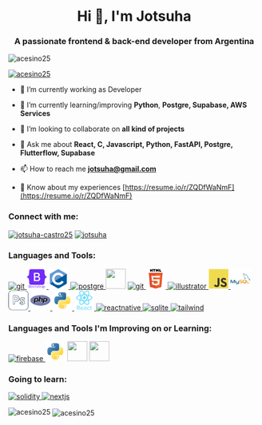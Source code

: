 <h1 align="center">Hi 👋, I'm Jotsuha</h1>
<h3 align="center">A passionate frontend & back-end developer from Argentina</h3>

<p align="left"> <img src="https://komarev.com/ghpvc/?username=acesino25&label=Profile%20views&color=0e75b6&style=flat" alt="acesino25" /> </p>

<p align="left"> <a href="https://github.com/ryo-ma/github-profile-trophy"><img src="https://github-profile-trophy.vercel.app/?username=acesino25" alt="acesino25" /></a> </p>

- 🔭 I’m currently working as Developer

- 🌱 I’m currently learning/improving **Python**, **Postgre, Supabase, AWS Services**

- 👯 I’m looking to collaborate on **all kind of projects**

- 💬 Ask me about **React, C, Javascript, Python, FastAPI, Postgre, Flutterflow, Supabase**

- 📫 How to reach me **jotsuha@gmail.com**

- 📄 Know about my experiences [https://resume.io/r/ZQDfWaNmF](https://resume.io/r/ZQDfWaNmF)

<h3 align="left">Connect with me:</h3>
<p align="left">
<a href="https://linkedin.com/in/jotsuha-castro25" target="blank"><img align="center" src="https://raw.githubusercontent.com/rahuldkjain/github-profile-readme-generator/master/src/images/icons/Social/linked-in-alt.svg" alt="jotsuha-castro25" height="30" width="40" /></a>
<a href="https://fb.com/jotsuha" target="blank"><img align="center" src="https://raw.githubusercontent.com/rahuldkjain/github-profile-readme-generator/master/src/images/icons/Social/facebook.svg" alt="jotsuha" height="30" width="40" /></a>
</p>

<h3 align="left">Languages and Tools:</h3>
<p align="left"> <a href="https://getbootstrap.com" target="_blank" rel="noreferrer"> 
<img src="https://cdn.jsdelivr.net/gh/devicons/devicon@latest/icons/flutter/flutter-original.svg" alt="git" width="40" height="40" />
<img src="https://raw.githubusercontent.com/devicons/devicon/master/icons/bootstrap/bootstrap-plain-wordmark.svg" alt="bootstrap" width="40" height="40"/> </a> 
<a href="https://www.cprogramming.com/" target="_blank" rel="noreferrer"> 
    <img src="https://raw.githubusercontent.com/devicons/devicon/master/icons/c/c-original.svg" alt="c" width="40" height="40"/> 
</a>
<a href="https://www.postgresql.org/" target="_blank" rel="noreferrer"> 
<img src="https://cdn.jsdelivr.net/gh/devicons/devicon/icons/postgresql/postgresql-original-wordmark.svg" alt="postgre" width="40" height="40"/> 
</a>
<img src="https://cdn.jsdelivr.net/gh/devicons/devicon@latest/icons/supabase/supabase-original.svg"  width="40" height="40"/>
<a href="https://git-scm.com/" target="_blank" rel="noreferrer"> 
    <img src="https://www.vectorlogo.zone/logos/git-scm/git-scm-icon.svg" alt="git" width="40" height="40"/>
</a>
<a href="https://www.w3.org/html/" target="_blank" rel="noreferrer">
    <img src="https://raw.githubusercontent.com/devicons/devicon/master/icons/html5/html5-original-wordmark.svg" alt="html5" width="40" height="40"/>
</a>
<a href="https://www.adobe.com/in/products/illustrator.html" target="_blank" rel="noreferrer">
    <img src="https://www.vectorlogo.zone/logos/adobe_illustrator/adobe_illustrator-icon.svg" alt="illustrator" width="40" height="40"/>
</a>
<a href="https://developer.mozilla.org/en-US/docs/Web/JavaScript" target="_blank" rel="noreferrer">
    <img src="https://raw.githubusercontent.com/devicons/devicon/master/icons/javascript/javascript-original.svg" alt="javascript" width="40" height="40"/>
</a>
<a href="https://www.mysql.com/" target="_blank" rel="noreferrer">
    <img src="https://raw.githubusercontent.com/devicons/devicon/master/icons/mysql/mysql-original-wordmark.svg" alt="mysql" width="40" height="40"/>
<a href="https://www.photoshop.com/en" target="_blank" rel="noreferrer"> <img src="https://raw.githubusercontent.com/devicons/devicon/master/icons/photoshop/photoshop-line.svg" alt="photoshop" width="40" height="40"/> </a> <a href="https://www.php.net" target="_blank" rel="noreferrer"> <img src="https://raw.githubusercontent.com/devicons/devicon/master/icons/php/php-original.svg" alt="php" width="40" height="40"/> </a> <a href="https://www.python.org" target="_blank" rel="noreferrer"> <img src="https://raw.githubusercontent.com/devicons/devicon/master/icons/python/python-original.svg" alt="python" width="40" height="40"/> </a> <a href="https://reactjs.org/" target="_blank" rel="noreferrer"> <img src="https://raw.githubusercontent.com/devicons/devicon/master/icons/react/react-original-wordmark.svg" alt="react" width="40" height="40"/> </a> <a href="https://reactnative.dev/" target="_blank" rel="noreferrer"> <img src="https://reactnative.dev/img/header_logo.svg" alt="reactnative" width="40" height="40"/> </a> <a href="https://www.sqlite.org/" target="_blank" rel="noreferrer"> <img src="https://www.vectorlogo.zone/logos/sqlite/sqlite-icon.svg" alt="sqlite" width="40" height="40"/> </a> <a href="https://tailwindcss.com/" target="_blank" rel="noreferrer"> <img src="https://www.vectorlogo.zone/logos/tailwindcss/tailwindcss-icon.svg" alt="tailwind" width="40" height="40"/> </a>

</p>

<h3 align="left">Languages and Tools I'm Improving on or Learning:</h3>
<p align="left"> 
<a href="https://firebase.google.com/" target="_blank" rel="noreferrer"> 
<img src="https://www.vectorlogo.zone/logos/firebase/firebase-icon.svg" alt="firebase" width="40" height="40"/> </a>
<img src="https://raw.githubusercontent.com/devicons/devicon/master/icons/python/python-original.svg" alt="python" width="40" height="40"/>
</a>
<img src="https://cdn.jsdelivr.net/gh/devicons/devicon@latest/icons/amazonwebservices/amazonwebservices-original-wordmark.svg" width="40" height="40">
<img src="https://cdn.jsdelivr.net/gh/devicons/devicon@latest/icons/supabase/supabase-original.svg"  width="40" height="40"/>


</p>

<h3 align="left">Going to learn:</h3>
<p align="left"> <a href="https://soliditylang.org/" target="_blank" rel="noreferrer"> <img src="https://cdn.jsdelivr.net/gh/devicons/devicon/icons/solidity/solidity-original.svg" alt="solidity" width="40" height="40"/> </a> <a href="https://nextjs.org/" target="_blank" rel="noreferrer"> <img src="https://cdn.jsdelivr.net/gh/devicons/devicon/icons/nextjs/nextjs-original-wordmark.svg" alt="nextjs" width="40" height="40"/> </a>

</p>

<p><img align="left" src="https://github-readme-stats.vercel.app/api/top-langs?username=acesino25&show_icons=true&locale=en&layout=compact" alt="acesino25" /></p>

<p>&nbsp;<img align="center" src="https://github-readme-stats.vercel.app/api?username=acesino25&show_icons=true&locale=en" alt="acesino25" /></p>
